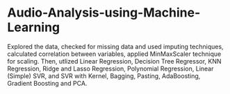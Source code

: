 # Audio-Analysis-using-Machine-Learning

Explored the data, checked for missing data and used imputing techniques, calculated correlation between variables, applied MinMaxScaler technique for scaling. Then, utlized Linear Regression, Decision Tree Regressor, KNN Regression, Ridge and Lasso Regression, Polynomial Regression, Linear (Simple) SVR, and SVR with Kernel, Bagging, Pasting, AdaBoosting, Gradient Boosting and PCA.
